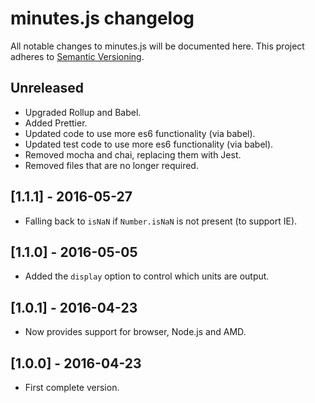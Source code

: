 # minutes.js changelog

All notable changes to minutes.js will be documented here. This project adheres to [Semantic Versioning](http://semver.org/).

## Unreleased

-   Upgraded Rollup and Babel.
-   Added Prettier.
-   Updated code to use more es6 functionality (via babel).
-   Updated test code to use more es6 functionality (via babel).
-   Removed mocha and chai, replacing them with Jest.
-   Removed files that are no longer required.

## [1.1.1] - 2016-05-27

-   Falling back to `isNaN` if `Number.isNaN` is not present (to support IE).

## [1.1.0] - 2016-05-05

-   Added the `display` option to control which units are output.

## [1.0.1] - 2016-04-23

-   Now provides support for browser, Node.js and AMD.

## [1.0.0] - 2016-04-23

-   First complete version.
